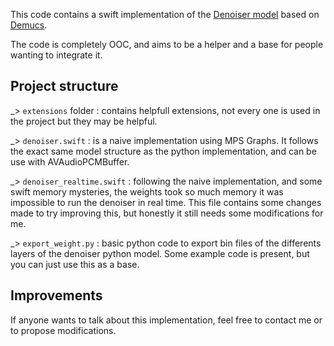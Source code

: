 This code contains a swift implementation of the [Denoiser model](https://github.com/facebookresearch/denoiser/tree/main) based on [Demucs](https://github.com/facebookresearch/demucs/tree/main).

The code is completely OOC, and aims to be a helper and a base for people wanting to integrate it.

## Project structure

_> `extensions` folder : contains helpfull extensions, not every one is used in the project but they may be helpful.

_> `denoiser.swift` : is a naive implementation using MPS Graphs. It follows the exact same model structure as the python implementation, and can be use with AVAudioPCMBuffer.

_> `denoiser_realtime.swift` : following the naive implementation, and some swift memory mysteries, the weights took so much memory it was impossible to run the denoiser in real time. This file contains some changes made to try improving this, but honestly it still needs some modifications for me.

_> `export_weight.py` : basic python code to export bin files of the differents layers of the denoiser python model. Some example code is present, but you can just use this as a base.

## Improvements

If anyone wants to talk about this implementation, feel free to contact me or to propose modifications.